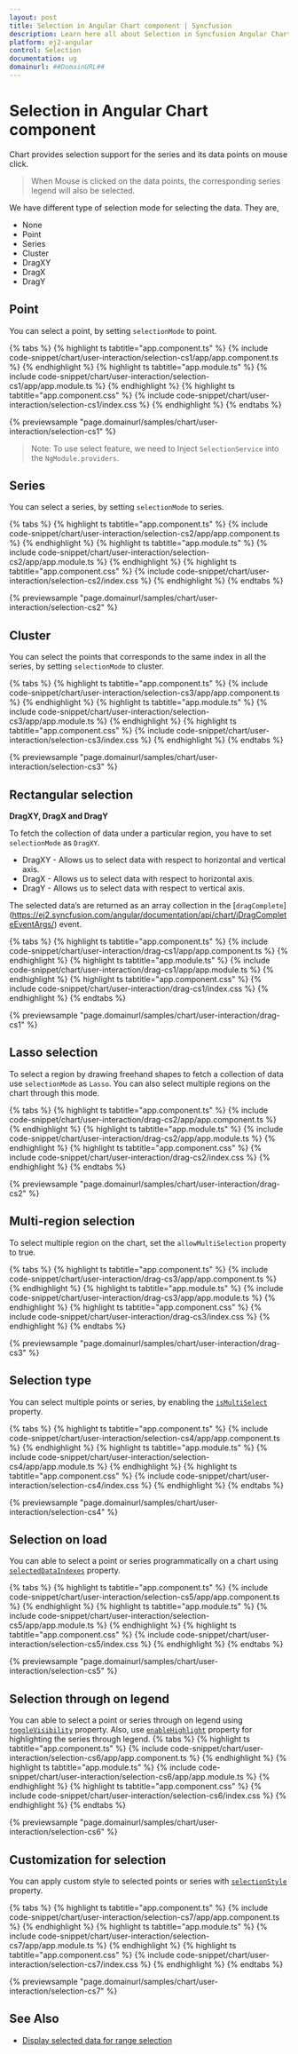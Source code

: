 ```yaml
---
layout: post
title: Selection in Angular Chart component | Syncfusion
description: Learn here all about Selection in Syncfusion Angular Chart component of Syncfusion Essential JS 2 and more.
platform: ej2-angular
control: Selection 
documentation: ug
domainurl: ##DomainURL##
---
```


<!-- markdownlint-disable MD036 -->

# Selection in Angular Chart component

Chart provides selection support for the series and its data points on mouse click.

>When Mouse is clicked on the data points, the corresponding series legend will also be selected.

We have different type of selection mode for selecting the data. They are,

* None
* Point
* Series
* Cluster
* DragXY
* DragX
* DragY

## Point

 You can select a point, by setting `selectionMode` to point.

{% tabs %}
{% highlight ts tabtitle="app.component.ts" %}
{% include code-snippet/chart/user-interaction/selection-cs1/app/app.component.ts %}
{% endhighlight %}
{% highlight ts tabtitle="app.module.ts" %}
{% include code-snippet/chart/user-interaction/selection-cs1/app/app.module.ts %}
{% endhighlight %}
{% highlight ts tabtitle="app.component.css" %}
{% include code-snippet/chart/user-interaction/selection-cs1/index.css %}
{% endhighlight %}
{% endtabs %}
  
{% previewsample "page.domainurl/samples/chart/user-interaction/selection-cs1" %}

>Note: To use select feature, we need to Inject `SelectionService` into the `NgModule.providers`.

## Series

 You can select a series, by setting `selectionMode` to series.

{% tabs %}
{% highlight ts tabtitle="app.component.ts" %}
{% include code-snippet/chart/user-interaction/selection-cs2/app/app.component.ts %}
{% endhighlight %}
{% highlight ts tabtitle="app.module.ts" %}
{% include code-snippet/chart/user-interaction/selection-cs2/app/app.module.ts %}
{% endhighlight %}
{% highlight ts tabtitle="app.component.css" %}
{% include code-snippet/chart/user-interaction/selection-cs2/index.css %}
{% endhighlight %}
{% endtabs %}
  
{% previewsample "page.domainurl/samples/chart/user-interaction/selection-cs2" %}

## Cluster

You can select the points that corresponds to the same index in all the series, by setting `selectionMode` to cluster.

{% tabs %}
{% highlight ts tabtitle="app.component.ts" %}
{% include code-snippet/chart/user-interaction/selection-cs3/app/app.component.ts %}
{% endhighlight %}
{% highlight ts tabtitle="app.module.ts" %}
{% include code-snippet/chart/user-interaction/selection-cs3/app/app.module.ts %}
{% endhighlight %}
{% highlight ts tabtitle="app.component.css" %}
{% include code-snippet/chart/user-interaction/selection-cs3/index.css %}
{% endhighlight %}
{% endtabs %}
  
{% previewsample "page.domainurl/samples/chart/user-interaction/selection-cs3" %}

## Rectangular selection

**DragXY, DragX and DragY**

To fetch the collection of data under a particular region, you have to set `selectionMode` as `DragXY`.

* DragXY - Allows us to select data with respect to horizontal and vertical axis.
* DragX - Allows us to select data with respect to horizontal axis.
* DragY - Allows us to select data with respect to vertical axis.

The selected data’s are returned as an array collection in the [`dragComplete`]
(https://ej2.syncfusion.com/angular/documentation/api/chart/iDragCompleteEventArgs/) event.

{% tabs %}
{% highlight ts tabtitle="app.component.ts" %}
{% include code-snippet/chart/user-interaction/drag-cs1/app/app.component.ts %}
{% endhighlight %}
{% highlight ts tabtitle="app.module.ts" %}
{% include code-snippet/chart/user-interaction/drag-cs1/app/app.module.ts %}
{% endhighlight %}
{% highlight ts tabtitle="app.component.css" %}
{% include code-snippet/chart/user-interaction/drag-cs1/index.css %}
{% endhighlight %}
{% endtabs %}
  
{% previewsample "page.domainurl/samples/chart/user-interaction/drag-cs1" %}

## Lasso selection

To select a region by drawing freehand shapes to fetch a collection of data use `selectionMode` as `Lasso`. You can also select multiple regions on the chart through this mode.

{% tabs %}
{% highlight ts tabtitle="app.component.ts" %}
{% include code-snippet/chart/user-interaction/drag-cs2/app/app.component.ts %}
{% endhighlight %}
{% highlight ts tabtitle="app.module.ts" %}
{% include code-snippet/chart/user-interaction/drag-cs2/app/app.module.ts %}
{% endhighlight %}
{% highlight ts tabtitle="app.component.css" %}
{% include code-snippet/chart/user-interaction/drag-cs2/index.css %}
{% endhighlight %}
{% endtabs %}
  
{% previewsample "page.domainurl/samples/chart/user-interaction/drag-cs2" %}

## Multi-region selection

To select multiple region on the chart, set the `allowMultiSelection` property to true.

{% tabs %}
{% highlight ts tabtitle="app.component.ts" %}
{% include code-snippet/chart/user-interaction/drag-cs3/app/app.component.ts %}
{% endhighlight %}
{% highlight ts tabtitle="app.module.ts" %}
{% include code-snippet/chart/user-interaction/drag-cs3/app/app.module.ts %}
{% endhighlight %}
{% highlight ts tabtitle="app.component.css" %}
{% include code-snippet/chart/user-interaction/drag-cs3/index.css %}
{% endhighlight %}
{% endtabs %}
  
{% previewsample "page.domainurl/samples/chart/user-interaction/drag-cs3" %}

## Selection type

You can select multiple points or series, by enabling the [`isMultiSelect`](https://ej2.syncfusion.com/angular/documentation/api/chart/#ismultiselect) property.

{% tabs %}
{% highlight ts tabtitle="app.component.ts" %}
{% include code-snippet/chart/user-interaction/selection-cs4/app/app.component.ts %}
{% endhighlight %}
{% highlight ts tabtitle="app.module.ts" %}
{% include code-snippet/chart/user-interaction/selection-cs4/app/app.module.ts %}
{% endhighlight %}
{% highlight ts tabtitle="app.component.css" %}
{% include code-snippet/chart/user-interaction/selection-cs4/index.css %}
{% endhighlight %}
{% endtabs %}
  
{% previewsample "page.domainurl/samples/chart/user-interaction/selection-cs4" %}

## Selection on load

You can able to select a point or series programmatically on a chart using [`selectedDataIndexes`](https://ej2.syncfusion.com/angular/documentation/api/chart/#selecteddataindexes) property.

{% tabs %}
{% highlight ts tabtitle="app.component.ts" %}
{% include code-snippet/chart/user-interaction/selection-cs5/app/app.component.ts %}
{% endhighlight %}
{% highlight ts tabtitle="app.module.ts" %}
{% include code-snippet/chart/user-interaction/selection-cs5/app/app.module.ts %}
{% endhighlight %}
{% highlight ts tabtitle="app.component.css" %}
{% include code-snippet/chart/user-interaction/selection-cs5/index.css %}
{% endhighlight %}
{% endtabs %}
  
{% previewsample "page.domainurl/samples/chart/user-interaction/selection-cs5" %}

## Selection through on legend

You can able to select a point or series through on legend using [`toggleVisibility`](https://ej2.syncfusion.com/angular/documentation/api/chart/legendSettingsModel/#toggleVisibility) property. Also, use [`enableHighlight`](https://ej2.syncfusion.com/angular/documentation/api/chart/legendSettings/#enableHighlight) property for highlighting the series through legend.
{% tabs %}
{% highlight ts tabtitle="app.component.ts" %}
{% include code-snippet/chart/user-interaction/selection-cs6/app/app.component.ts %}
{% endhighlight %}
{% highlight ts tabtitle="app.module.ts" %}
{% include code-snippet/chart/user-interaction/selection-cs6/app/app.module.ts %}
{% endhighlight %}
{% highlight ts tabtitle="app.component.css" %}
{% include code-snippet/chart/user-interaction/selection-cs6/index.css %}
{% endhighlight %}
{% endtabs %}
  
{% previewsample "page.domainurl/samples/chart/user-interaction/selection-cs6" %}

## Customization for selection

You can apply custom style to selected points or series with [`selectionStyle`](https://ej2.syncfusion.com/angular/documentation/api/chart/series/#selectionstyle) property.

{% tabs %}
{% highlight ts tabtitle="app.component.ts" %}
{% include code-snippet/chart/user-interaction/selection-cs7/app/app.component.ts %}
{% endhighlight %}
{% highlight ts tabtitle="app.module.ts" %}
{% include code-snippet/chart/user-interaction/selection-cs7/app/app.module.ts %}
{% endhighlight %}
{% highlight ts tabtitle="app.component.css" %}
{% include code-snippet/chart/user-interaction/selection-cs7/index.css %}
{% endhighlight %}
{% endtabs %}
  
{% previewsample "page.domainurl/samples/chart/user-interaction/selection-cs7" %}

## See Also

* [Display selected data for range selection](./how-to/selected-data-grid/#display-selected-data-for-range-selection)